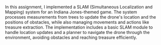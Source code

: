 In this assignment, I implemented a SLAM (Simultaneous Localization and Mapping) system for an Indiana Jones-themed game. The system processes measurements from trees to update the drone's location and the positions of obstacles, while also managing movements and actions 
like treasure extraction. The implementation includes a basic SLAM module to handle location updates and a planner to navigate the drone through the environment, avoiding obstacles and reaching treasure efficiently.
